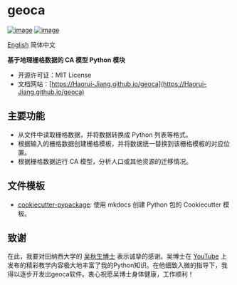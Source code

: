 # geoca

[![image](https://img.shields.io/pypi/v/geoca.svg)](https://pypi.python.org/pypi/geoca)
[![image](https://img.shields.io/badge/License-MIT-yellow.svg)](https://opensource.org/licenses/MIT)

[English](README.md) 简体中文

**基于地理栅格数据的 CA 模型 Python 模块**

- 开源许可证：MIT License
- 文档网站：[https://Haorui-Jiang.github.io/geoca](https://Haorui-Jiang.github.io/geoca)

## 主要功能

- 从文件中读取栅格数据，并将数据转换成 Python 列表等格式。
- 根据输入的栅格数据创建栅格模板，并将数据统一替换到该栅格模板的对应位置。
- 根据栅格数据运行 CA 模型，分析人口或其他资源的迁移情况。

## 文件模板

- [cookiecutter-pypackage](https://github.com/opengeos/cookiecutter-pypackage): 使用 mkdocs 创建 Python 包的 Cookiecutter 模板。

## 致谢

在此，我要对田纳西大学的 [吴秋生博士](https://github.com/giswqs) 表示诚挚的感谢。吴博士在 [YouTube](https://youtube.com/playlist?list=PLAxJ4-o7ZoPcD-6wZ2xY5bXuu48Scu8kq&si=dq_x-xUJZvoflVqy) 上发布的精彩教学内容极大地丰富了我的Python知识。在他细致入微的指导下，我得以逐步开发出geoca软件。衷心祝愿吴博士身体健康，工作顺利！
